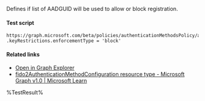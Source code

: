 Defines if list of AADGUID will be used to allow or block registration.



#### Test script
```
https://graph.microsoft.com/beta/policies/authenticationMethodsPolicy/authenticationMethodConfigurations('Fido2')
.keyRestrictions.enforcementType = 'block'
```

#### Related links

- [Open in Graph Explorer](https://developer.microsoft.com/en-us/graph/graph-explorer?request=policies/authenticationMethodsPolicy/authenticationMethodConfigurations('Fido2')&method=GET&version=beta&GraphUrl=https://graph.microsoft.com)
- [fido2AuthenticationMethodConfiguration resource type - Microsoft Graph v1.0 | Microsoft Learn](https://learn.microsoft.com/en-us/graph/api/resources/fido2authenticationmethodconfiguration)


<!--- Results --->
%TestResult%

